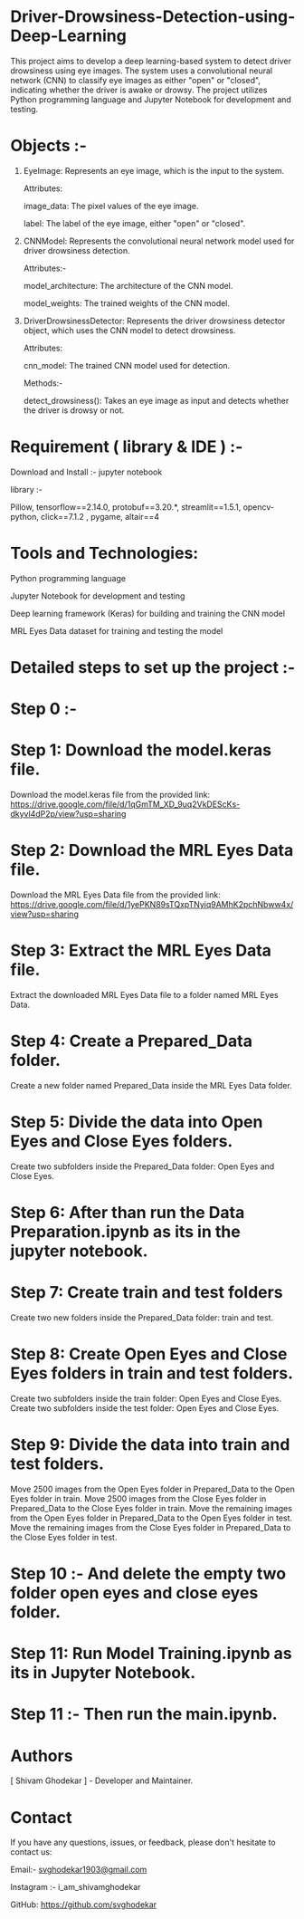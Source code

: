 # Driver-Drowsiness-Detection-using-Deep-Learning

This project aims to develop a deep learning-based system to detect driver drowsiness using eye images. The system uses a convolutional neural network (CNN) to classify eye images as either "open" or "closed", indicating whether the driver is awake or drowsy. The project utilizes Python programming language and Jupyter Notebook for development and testing.

# Objects :-

1) EyeImage: Represents an eye image, which is the input to the system.
   
   Attributes:

   image_data: The pixel values of the eye image.

   label: The label of the eye image, either "open" or "closed".

2) CNNModel: Represents the convolutional neural network model used for driver drowsiness detection.
   
   Attributes:-

   model_architecture: The architecture of the CNN model.

   model_weights: The trained weights of the CNN model.

3) DriverDrowsinessDetector: Represents the driver drowsiness detector object, which uses the CNN model to detect drowsiness.

   Attributes:

   cnn_model: The trained CNN model used for detection.

   Methods:-

   detect_drowsiness(): Takes an eye image as input and detects whether the driver is drowsy or not.

# Requirement ( library & IDE ) :-

Download and Install :- jupyter notebook 

library :-

Pillow, tensorflow==2.14.0, protobuf==3.20.*, streamlit==1.5.1, opencv-python, click==7.1.2 , pygame, altair==4

# Tools and Technologies:

Python programming language

Jupyter Notebook for development and testing

Deep learning framework (Keras) for building and training the CNN model

MRL Eyes Data dataset for training and testing the model
 

# Detailed steps to set up the project :-

# Step 0 :- 

# Step 1: Download the model.keras file.

Download the model.keras file from the provided link: https://drive.google.com/file/d/1qGmTM_XD_9uq2VkDEScKs-dkyvl4dP2p/view?usp=sharing

# Step 2: Download the MRL Eyes Data file.

Download the MRL Eyes Data file from the provided link: https://drive.google.com/file/d/1yePKN89sTQxpTNyiq9AMhK2pchNbww4x/view?usp=sharing

# Step 3: Extract the MRL Eyes Data file.

Extract the downloaded MRL Eyes Data file to a folder named MRL Eyes Data.

# Step 4: Create a Prepared_Data folder.

Create a new folder named Prepared_Data inside the MRL Eyes Data folder.

# Step 5: Divide the data into Open Eyes and Close Eyes folders.

Create two subfolders inside the Prepared_Data folder: Open Eyes and Close Eyes.

# Step 6: After than run the Data Preparation.ipynb as its in the jupyter notebook.

# Step 7: Create train and test folders

Create two new folders inside the Prepared_Data folder: train and test.

# Step 8: Create Open Eyes and Close Eyes folders in train and test folders.

Create two subfolders inside the train folder: Open Eyes and Close Eyes. Create two subfolders inside the test folder: Open Eyes and Close Eyes.

# Step 9: Divide the data into train and test folders.

Move 2500 images from the Open Eyes folder in Prepared_Data to the Open Eyes folder in train. Move 2500 images from the Close Eyes folder in Prepared_Data to the Close Eyes folder in train. Move the remaining images from the Open Eyes folder in Prepared_Data to the Open Eyes folder in test. Move the remaining images from the Close Eyes folder in Prepared_Data to the Close Eyes folder in test.

# Step 10 :- And delete the empty two folder open eyes and close eyes folder.

# Step 11: Run Model Training.ipynb as its in Jupyter Notebook.

# Step 11 :- Then run the main.ipynb.

# Authors

[ Shivam Ghodekar ] - Developer and Maintainer.

# Contact

If you have any questions, issues, or feedback, please don't hesitate to contact us:

Email:- svghodekar1903@gmail.com

Instagram :- i_am_shivamghodekar

GitHub: https://github.com/svghodekar



